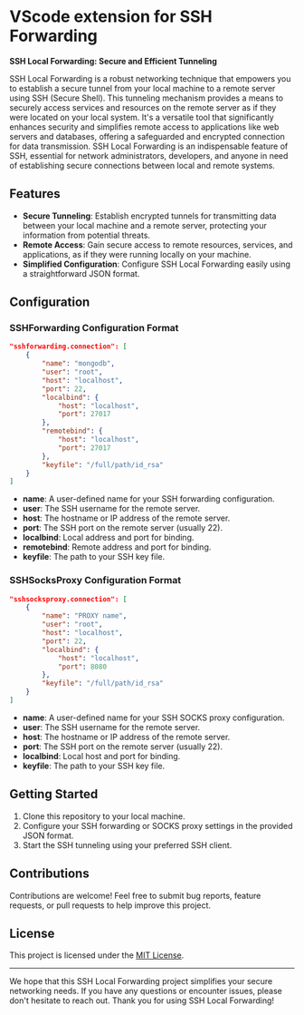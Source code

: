 # VScode extension for SSH Forwarding

**SSH Local Forwarding: Secure and Efficient Tunneling**

SSH Local Forwarding is a robust networking technique that empowers you to establish a secure tunnel from your local machine to a remote server using SSH (Secure Shell). This tunneling mechanism provides a means to securely access services and resources on the remote server as if they were located on your local system. It's a versatile tool that significantly enhances security and simplifies remote access to applications like web servers and databases, offering a safeguarded and encrypted connection for data transmission. SSH Local Forwarding is an indispensable feature of SSH, essential for network administrators, developers, and anyone in need of establishing secure connections between local and remote systems.

## Features

- **Secure Tunneling**: Establish encrypted tunnels for transmitting data between your local machine and a remote server, protecting your information from potential threats.
- **Remote Access**: Gain secure access to remote resources, services, and applications, as if they were running locally on your machine.
- **Simplified Configuration**: Configure SSH Local Forwarding easily using a straightforward JSON format.

## Configuration

### SSHForwarding Configuration Format

```json
"sshforwarding.connection": [
    {
        "name": "mongodb",
        "user": "root",
        "host": "localhost",
        "port": 22,
        "localbind": {
            "host": "localhost",
            "port": 27017
        },
        "remotebind": {
            "host": "localhost",
            "port": 27017
        },
        "keyfile": "/full/path/id_rsa"
    }
]
```

- **name**: A user-defined name for your SSH forwarding configuration.
- **user**: The SSH username for the remote server.
- **host**: The hostname or IP address of the remote server.
- **port**: The SSH port on the remote server (usually 22).
- **localbind**: Local address and port for binding.
- **remotebind**: Remote address and port for binding.
- **keyfile**: The path to your SSH key file.

### SSHSocksProxy Configuration Format

```json
"sshsocksproxy.connection": [
    {
        "name": "PROXY name",
        "user": "root",
        "host": "localhost",
        "port": 22,
        "localbind": {
            "host": "localhost",
            "port": 8080
        },
        "keyfile": "/full/path/id_rsa"
    }
]
```

- **name**: A user-defined name for your SSH SOCKS proxy configuration.
- **user**: The SSH username for the remote server.
- **host**: The hostname or IP address of the remote server.
- **port**: The SSH port on the remote server (usually 22).
- **localbind**: Local host and port for binding.
- **keyfile**: The path to your SSH key file.

## Getting Started

1. Clone this repository to your local machine.
2. Configure your SSH forwarding or SOCKS proxy settings in the provided JSON format.
3. Start the SSH tunneling using your preferred SSH client.

## Contributions

Contributions are welcome! Feel free to submit bug reports, feature requests, or pull requests to help improve this project.

## License

This project is licensed under the [MIT License](LICENSE).


---

We hope that this SSH Local Forwarding project simplifies your secure networking needs. If you have any questions or encounter issues, please don't hesitate to reach out. Thank you for using SSH Local Forwarding!
